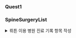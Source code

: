 ### Quest1




### SpineSurgeryList

<details>
  <summary>뤼튼 이용 병원 진료 기록 항목 작성</summary>
  
|No|Variable|Definition|Key|분석가 의견|
|-|-|-|-|-|
|1|환자ID|환자를 식별하는 고유한 ID| | 범주형(명목형), 환자를 식별하는 고유한 데이터값으로 그 자체에는 순서가 없으며 다른 column과 연결
|2|Large Lymphocyte |혈액 내 큰 림프구 수치를 나타내는 지표	|| 숫자형, 유의미한 결과값
|3|Location of herniation	|탈출한 디스크의 위치로 매개변수|3, 4, 2, 5, 1|	범주형(명목형)
|4|ODI|	척추 통증 장애 지수로, 일상 생활에서 발생하는 제한 정도를 평가하는 지표|| 숫자형, 유의미한 결과값
|5|가족력	|질병이나 유전적 소인이 부모나 가족 선조에 보이는 경우	|0, 1, nan| 범주형, 보이는지의 여부를 나타냄
|6|간질성폐질환|	폐 건강 상태를 나타내는 지표	|0,1| 범주형(명목형)
|7|고혈압여부	|고혈압 유무를 나타내는 지표|0,1|  범주형(명목형),	정상: 90/60-120/80 mmHg
|8|과거수술횟수	|과거 수술을 받은 횟수를 나타내는 지표	|| 🍊 범주형(순서형), 수술을 받은 횟수를 정렬할 수 있음, 과거 수술횟수는 유의미한 통계임
|9|당뇨여부|	당뇨병 유무를 나타내는 지표 |0,1|	범주형(명목형), 정상: 공복혈당 < 100 mg/dL
|10|말초동맥질환여부	|말초 동맥 질환 유무를 나타내는 지표|0,1|	 범주형(명목형)
|11|빈혈여부|	빈혈 유무를 나타내는 지표	|0,1|  범주형(명목형) , 여성: 헤모글로빈 < 12 g/dL
|12|성별|	남성 또는 여성 성별을 나타내는 지표|1,2|	범주형(명목형), 1과 2로 표현
|13|스테로이드치료|스테로이드 치료 여부를 나타내는 지표	|0,1|  범주형(명목형)
|14|신부전여부|신장 건강 상태를 나타내는 지표|0,1|  범주형(명목형)
|15|신장|체내 물질의 정상적인 배설을 도와주는 신장 기능을 나타내는 지표|| 숫자형,	여성: 70-140 mL/min/1.73 m²
|16|심혈관질환|심혈관 건강 상태를 나타내는 지표	|0,1|  범주형(명목형), 없음 또는 치료 후 정상
|17|암발병여부|암 발생 여부를 나타내는 지표	|0,1|  범주형(명목형), 없음 또는 발병 후 치료
|18|연령|나이를 나타내는 지표	0 이상|| 숫자형이나 범위로 지정해 범주형으로 변경할 수 있음
|19|우울증여부|우울증 유무를 나타내는 지표	|0, 1, 2|  범주형(명목형), 2가 하나 있음.
|20|입원기간|입원한 기간을 나타내는 지표	| 2,  1,  3,  4,  8,  5, 44,  7, 27, 11,  6, 17, 46,  9, 18, 16,  0, 13, 15, 51, 12, 10| 숫자형, 입원 기간과 심각성을 비교가능
|21|입원일자|입원일을 나타내는 지표	|| 범주형(순서형)
|22|종양진행여부|종양의 진행 상태를 나타내는 지표	|0,1| 범주형(명목형)
|23|직업|환자의 직업을 나타내는 지표	|| 범주형(명목형)
|24|체중|체중을 나타내는 지표	|| 순서형이나 범주로 묶어 범주형으로 변경 가능, 정상: 18.5-24.9 kg/m²
|25|퇴원일자|퇴원일을 나타내는 지표 || 범주형(순서형)
|26|헤모글로빈수치|혈중 헤모글로빈 농도를 나타내는 지표|| 숫자형, 	여성: 12-16 g/dL
|27|혈전합병증여부|혈전 합병증 유무를 나타내는 지표|0,1|범주형(명목형)
|28|환자통증정도|환자의 통증 정도를 평가하는 지표|1~10| 범주형(순서형), 10으로 갈 수록 심각함
|29|흡연여부|흡연 여부를 나타내는 지표|0,1|	 범주형(명목형)
|30|통증기간(월)|통증이 시작된 지난 기간을 나타내는 지표|| 숫자형
|31|수술기법|수술 시 사용된 기술을 나타내는 지표	|| 범주형(명목형)
|32|수술시간|수술 소요 시간을 나타내는 지표|| 숫자형
|33|수술실패여부|수술 실패 여부를 나타내는 지표	|0,1| 범주형(명목형)
|34|수술일자|수술을 받은 날짜를 나타내는 지표||	범주형(순서형)
|35|재발여부|척추 통증이 재발되었는지 여부를 나타내는 지표|0,1|	범주형(명목형)
|36|혈액형|환자의 혈액형을 나타내는 지표||	범주형(명목형)
|37|전방디스크높이(mm)|전방 디스크의 높이를 나타내는 지표	|| 숫자형 🍊
|38|후방디스크높이(mm)|후방 디스크의 높이를 나타내는 지표	|| 숫자형 🍊
|39|지방축적도||지방 축적 정도를 나타내는 지표|| 🍊 숫자형	,정상: 20-25%
|40|Instability|척추 안정성을 나타내는 지표	|0,1| 범주형(명목형)
|41|MF + ES|혼합 신경병증 및 대량 열 치료(미세파 관리 및 전기 자극)로 수행된 치료법	||  숫자형 🍊 최대 최솟값이 있고 그 안에 값들이 들어가 있음.
|42|Modic change|검은색과 밝은색의 조합으로 척추의 변형을 표시하는 방법으로, 척추 통증과 관련이 있을 수 있다. | 3, 0, 2, 1| 범주형(명목형)
|43|PI|척추 곡률을 나타내는 지표|| 숫자형,	30-40도
|44|PT|척추 곡률을 나타내는 지표||	숫자형, 13-17도
|45|Seg Angle(raw)|척추 각도를 나타내는 지표	|| 숫자형
|46|Vaccum disc|Vaccum disk는 디스크의 최종 단계로, 이 상태에서 쉽게 부러져 다른 퇴행성 디스크 질환을 유발한다.	 |0, 1 |범주형(명목형)
|47|골밀도|골의 밀도를 나타내는 지표|| 숫자형
|48|디스크단면적|디스크 단면적을 나타내는 지표	|| 숫자형, 50-200 px²
|49|디스크위치|디스크의 위치를 나타내는 지표|4,  5,  3,  2, 45, 25, 12, 34, 23, 11, 10, 35,  1|범주형(명목형), 각 디스크의 위치 순서를 통해 얻을 수 있는 정보는 없다고 판단
|50|척추이동척도|척추 이동 범위를 나타내는 지표|'Down', 'Up', 'Middle', 'Extremely down', 'Extremely up'| 범주형(명목형)
|51|척추전방위증|척추의 사진에서 전방위증을 발견한 경우의 수준을 나타내는 지표|0,1| 범주형(명목형)

</details>
